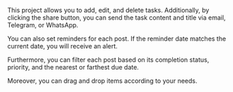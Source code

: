 
This project allows you to add, edit, and delete tasks. Additionally, by clicking the share button, you can send the task content and title via email, Telegram, or WhatsApp.

You can also set reminders for each post. If the reminder date matches the current date, you will receive an alert.

Furthermore, you can filter each post based on its completion status, priority, and the nearest or farthest due date.

Moreover, you can drag and drop items according to your needs.

